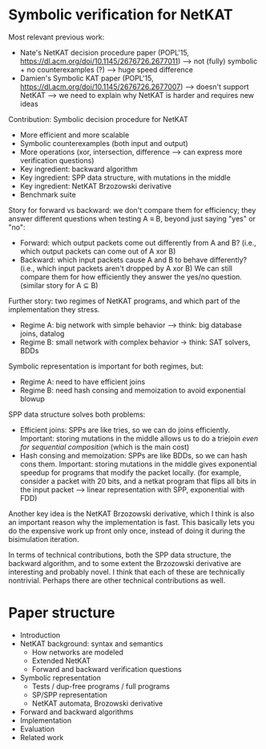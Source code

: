 # Symbolic verification for NetKAT

Most relevant previous work:
- Nate's NetKAT decision procedure paper (POPL'15, https://dl.acm.org/doi/10.1145/2676726.2677011) --> not (fully) symbolic + no counterexamples (?) --> huge speed difference
- Damien's Symbolic KAT paper (POPL'15, https://dl.acm.org/doi/10.1145/2676726.2677007) --> doesn't support NetKAT --> we need to explain why NetKAT is harder and requires new ideas

Contribution: Symbolic decision procedure for NetKAT
- More efficient and more scalable
- Symbolic counterexamples (both input and output)
- More operations (xor, intersection, difference --> can express more verification questions)
- Key ingredient: backward algorithm
- Key ingredient: SPP data structure, with mutations in the middle
- Key ingredient: NetKAT Brzozowski derivative
- Benchmark suite

Story for forward vs backward: we don't compare them for efficiency; they answer different questions when testing A ≡ B, beyond just saying "yes" or "no":
- Forward: which output packets come out differently from A and B? (i.e., which output packets can come out of A xor B)
- Backward: which input packets cause A and B to behave differently? (i.e., which input packets aren't dropped by A xor B)
We can still compare them for how efficiently they answer the yes/no question.
(similar story for A ⊆ B)

Further story: two regimes of NetKAT programs, and which part of the implementation they stress.
- Regime A: big network with simple behavior --> think: big database joins, datalog
- Regime B: small network with complex behavior -> think: SAT solvers, BDDs

Symbolic representation is important for both regimes, but:
- Regime A: need to have efficient joins
- Regime B: need hash consing and memoization to avoid exponential blowup

SPP data structure solves both problems:
- Efficient joins: SPPs are like tries, so we can do joins efficiently. Important: storing mutations in the middle allows us to do a triejoin *even for sequential composition* (which is the main cost)
- Hash consing and memoization: SPPs are like BDDs, so we can hash cons them. Important: storing mutations in the middle gives exponential speedup for programs that modify the packet locally.
  (for example, consider a packet with 20 bits, and a netkat program that flips all bits in the input packet --> linear representation with SPP, exponential with FDD)

Another key idea is the NetKAT Brzozowski derivative, which I think is also an important reason why the implementation is fast.
This basically lets you do the expensive work up front only once, instead of doing it during the bisimulation iteration.

In terms of technical contributions, both the SPP data structure, the backward algorithm, and to some extent the Brzozowski derivative are interesting and probably novel.
I think that each of these are technically nontrivial. Perhaps there are other technical contributions as well.

# Paper structure

- Introduction
- NetKAT background: syntax and semantics
  - How networks are modeled
  - Extended NetKAT
  - Forward and backward verification questions
- Symbolic representation
  - Tests / dup-free programs / full programs
  - SP/SPP representation
  - NetKAT automata, Brozowski derivative
- Forward and backward algorithms
- Implementation
- Evaluation
- Related work